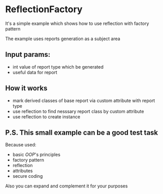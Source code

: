 # ReflectionFactory

It's a simple example which shows how to use reflection with factory pattern

The example uses reports generation as a subject area

## Input params:
* int value of report type which be generated
* useful data for report

## How it works
* mark derived classes of base report via custom attribute with report type
* use reflection to find nesssary report class by custom attribute
* use reflection to create instance 

## P.S. This small example can be a good test task
Because used:
* basic *OOP*'s principles
* factory pattern
* reflection
* attributes
* secure coding

Also you can expand and complement it for your purposes
